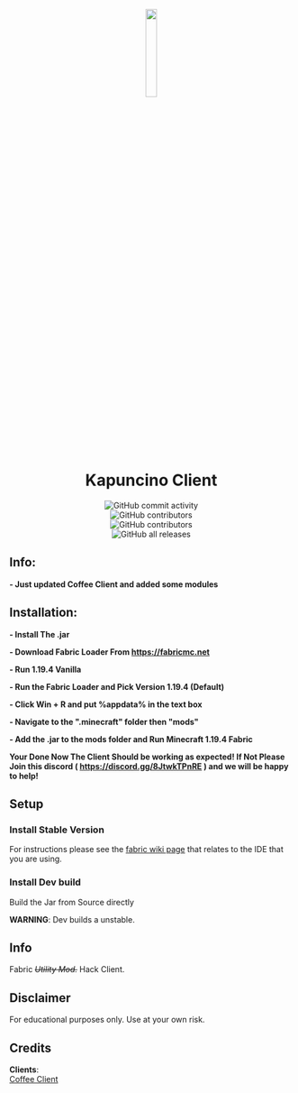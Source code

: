 <p align="center">
<img src="https://raw.githubusercontent.com/Nxyi/Coffee-Client-1.19.4/master/src/main/resources/assets/coffee/icon.png" width="20%"/>
</p>

<h1 align="center">Kapuncino Client</h1>

<div style="display: grid; place-items: center;">
    <img alt="GitHub commit activity" src="https://img.shields.io/github/commit-activity/w/Nxyi/Coffee-Client-1.19.4?color=black"> <img alt="GitHub contributors" src="https://img.shields.io/github/contributors/Nxyi/Coffee-Client-1.19.4?color=black&label=Developers">
<img alt="GitHub contributors" src="https://img.shields.io/github/v/release/Nxyi/Coffee-Client-1.19.4?display_name=tag&include_prereleases&color=black">
    <img alt="GitHub all releases" src="https://img.shields.io/github/downloads/Nxyi/Coffee-Client-1.19.4/total?color=black">

</div>

## Info:
**- Just updated Coffee Client and added some modules**

## Installation:

**- Install The .jar**

**- Download Fabric Loader From https://fabricmc.net**

**- Run 1.19.4 Vanilla**

**- Run the Fabric Loader and Pick Version 1.19.4 (Default)**

**- Click Win + R and put %appdata% in the text box**

**- Navigate to the ".minecraft" folder then "mods"**

**- Add the .jar to the mods folder and Run Minecraft 1.19.4 Fabric**

**Your Done Now The Client Should be working as expected! If Not Please Join this discord ( https://discord.gg/8JtwkTPnRE ) and we will be happy to help!**

## Setup

### Install Stable Version
For instructions please see the [fabric wiki page](https://fabricmc.net/wiki/tutorial:setup) that relates to the IDE that you are using.

### Install Dev build
Build the Jar from Source directly

**WARNING**: Dev builds a unstable.
## Info

Fabric _~~Utility Mod.~~_ Hack Client.

## Disclaimer

For educational purposes only. Use at your own risk.

## Credits
**Clients**:  
[Coffee Client](https://github.com/Coffee-Client/Coffee)  

